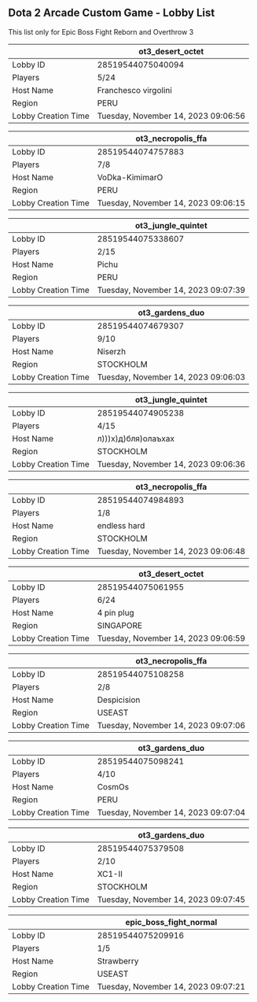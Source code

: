 ## Dota 2 Arcade Custom Game - Lobby List

This list only for Epic Boss Fight Reborn and Overthrow 3

|  | ot3_desert_octet |
| ------ | ------ |
| Lobby ID | 28519544075040094 |
| Players | 5/24 |
| Host Name | Franchesco virgolini |
| Region | PERU |
| Lobby Creation Time | Tuesday, November 14, 2023 09:06:56 |


|  | ot3_necropolis_ffa |
| ------ | ------ |
| Lobby ID | 28519544074757883 |
| Players | 7/8 |
| Host Name | VoDka-KimimarO |
| Region | PERU |
| Lobby Creation Time | Tuesday, November 14, 2023 09:06:15 |


|  | ot3_jungle_quintet |
| ------ | ------ |
| Lobby ID | 28519544075338607 |
| Players | 2/15 |
| Host Name | Pichu |
| Region | PERU |
| Lobby Creation Time | Tuesday, November 14, 2023 09:07:39 |


|  | ot3_gardens_duo |
| ------ | ------ |
| Lobby ID | 28519544074679307 |
| Players | 9/10 |
| Host Name | Niserzh |
| Region | STOCKHOLM |
| Lobby Creation Time | Tuesday, November 14, 2023 09:06:03 |


|  | ot3_jungle_quintet |
| ------ | ------ |
| Lobby ID | 28519544074905238 |
| Players | 4/15 |
| Host Name | л)))х)д)бля)олаъхах |
| Region | STOCKHOLM |
| Lobby Creation Time | Tuesday, November 14, 2023 09:06:36 |


|  | ot3_necropolis_ffa |
| ------ | ------ |
| Lobby ID | 28519544074984893 |
| Players | 1/8 |
| Host Name | endless hard |
| Region | STOCKHOLM |
| Lobby Creation Time | Tuesday, November 14, 2023 09:06:48 |


|  | ot3_desert_octet |
| ------ | ------ |
| Lobby ID | 28519544075061955 |
| Players | 6/24 |
| Host Name | 4 pin plug |
| Region | SINGAPORE |
| Lobby Creation Time | Tuesday, November 14, 2023 09:06:59 |


|  | ot3_necropolis_ffa |
| ------ | ------ |
| Lobby ID | 28519544075108258 |
| Players | 2/8 |
| Host Name | Despicision |
| Region | USEAST |
| Lobby Creation Time | Tuesday, November 14, 2023 09:07:06 |


|  | ot3_gardens_duo |
| ------ | ------ |
| Lobby ID | 28519544075098241 |
| Players | 4/10 |
| Host Name | CosmOs |
| Region | PERU |
| Lobby Creation Time | Tuesday, November 14, 2023 09:07:04 |


|  | ot3_gardens_duo |
| ------ | ------ |
| Lobby ID | 28519544075379508 |
| Players | 2/10 |
| Host Name | XC1-II |
| Region | STOCKHOLM |
| Lobby Creation Time | Tuesday, November 14, 2023 09:07:45 |


|  | epic_boss_fight_normal |
| ------ | ------ |
| Lobby ID | 28519544075209916 |
| Players | 1/5 |
| Host Name | Strawberry |
| Region | USEAST |
| Lobby Creation Time | Tuesday, November 14, 2023 09:07:21 |


